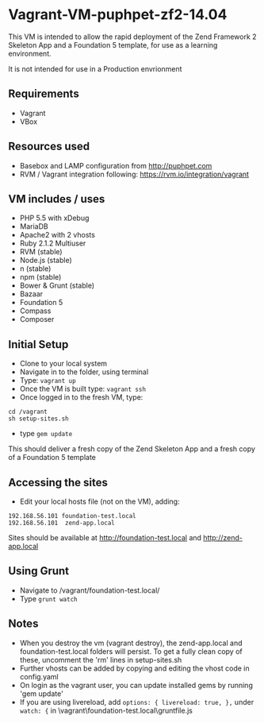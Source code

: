 Vagrant-VM-puphpet-zf2-14.04
============================

This VM is intended to allow the rapid deployment of the Zend Framework 2 Skeleton App and a Foundation 5 template, for use as a learning environment.

It is not intended for use in a Production envrionment

## Requirements

* Vagrant
* VBox

## Resources used

* Basebox and LAMP configuration from http://puphpet.com
* RVM / Vagrant integration following: https://rvm.io/integration/vagrant

## VM includes / uses

* PHP 5.5 with xDebug
* MariaDB
* Apache2 with 2 vhosts
* Ruby 2.1.2 Multiuser
* RVM (stable)
* Node.js (stable)
* n (stable)
* npm (stable)
* Bower & Grunt (stable)
* Bazaar
* Foundation 5
* Compass
* Composer

## Initial Setup

* Clone to your local system
* Navigate in to the folder, using terminal
* Type: ``` vagrant up ```
* Once the VM is built type: ``` vagrant ssh ```
* Once logged in to the fresh VM, type:
```
cd /vagrant
sh setup-sites.sh
```
* type ``` gem update ```

This should deliver a fresh copy of the Zend Skeleton App and a fresh copy of a Foundation 5 template

## Accessing the sites

* Edit your local hosts file (not on the VM), adding:
```
192.168.56.101 foundation-test.local
192.168.56.101  zend-app.local
```

Sites should be available at http://foundation-test.local and http://zend-app.local

## Using Grunt

* Navigate to /vagrant/foundation-test.local/
* Type ``` grunt watch ```

## Notes

* When you destroy the vm (vagrant destroy), the zend-app.local and foundation-test.local folders will persist. To get a fully clean copy of these, uncomment the 'rm' lines in setup-sites.sh
* Further vhosts can be added by copying and editing the vhost code in config.yaml
* On login as the vagrant user, you can update installed gems by running 'gem update'
* If you are using livereload, add ``` options: { livereload: true, }, ``` under ``` watch: { ``` in \vagrant\foundation-test.local\gruntfile.js
